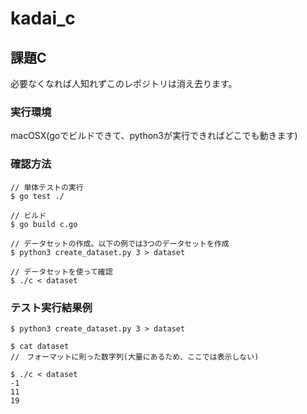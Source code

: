 # kadai_c
## 課題C
必要なくなれば人知れずこのレポジトリは消え去ります。

### 実行環境
macOSX(goでビルドできて、python3が実行できればどこでも動きます)

### 確認方法
```
// 単体テストの実行
$ go test ./

// ビルド
$ go build c.go

// データセットの作成。以下の例では3つのデータセットを作成
$ python3 create_dataset.py 3 > dataset

// データセットを使って確認
$ ./c < dataset
```

### テスト実行結果例
```
$ python3 create_dataset.py 3 > dataset

$ cat dataset
//　フォーマットに則った数字列(大量にあるため、ここでは表示しない)

$ ./c < dataset
-1
11
19
```
